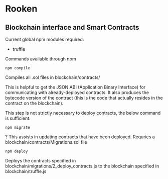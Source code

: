 # Rooken

## Blockchain interface and Smart Contracts

Current global npm modules required:

 * truffle


Commands available through npm

`npm compile`

Compiles all .sol files in blockchain/contracts/

This is helpful to get the JSON ABI (Application Binary Interface) for communicating with already-deployed contracts.  It also produces the bytecode version of the contract (this is the code that actually resides in the contract on the blockchain).  

This step is not strictly necessary to deploy contracts, the below command is sufficient.

`npm migrate`

? This assists in updating contracts that have been deployed.  Requries a blockchain/contracts/Migrations.sol file

`npm deploy`

Deploys the contracts specified in blockchain/migrations/2_deploy_contracts.js to the blockchain specified in blockchain/truffle.js